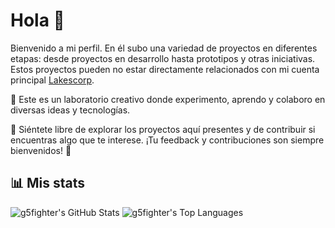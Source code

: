 # Hola 👋

Bienvenido a mi perfil. En él subo una variedad de proyectos en diferentes etapas: desde proyectos en desarrollo hasta prototipos y otras iniciativas. Estos proyectos pueden no estar directamente relacionados con mi cuenta principal [Lakescorp](https://github.com/lakescorp/lakescorp).  

🔬 Este es un laboratorio creativo donde experimento, aprendo y colaboro en diversas ideas y tecnologías.

🔎 Siéntete libre de explorar los proyectos aquí presentes y de contribuir si encuentras algo que te interese. ¡Tu feedback y contribuciones son siempre bienvenidos! 🚀


## 📊 Mis stats

<img src="https://myreadme.vercel.app/api/embed/g5fighter?panels=userstatistics,toprepositories,toplanguages,commitgraph" alt="g5fighter's GitHub Stats" />

<img src="https://github-readme-stats.vercel.app/api/top-langs?username=g5fighter&show_icons=true&locale=en&layout=compact&theme=chartreuse-dark" alt="g5fighter's Top Languages" />
